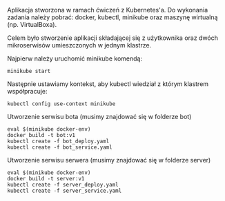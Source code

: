 Aplikacja stworzona w ramach ćwiczeń z Kubernetes'a. Do wykonania zadania należy pobrać: docker, kubectl, minikube oraz maszynę wirtualną (np. VirtualBoxa).

Celem było stworzenie aplikacji składającej się z użytkownika oraz dwóch mikroserwisów umieszczonych w jednym klastrze.

Najpierw należy uruchomić minikube komendą:
```
minikube start
```

Następnie ustawiamy kontekst, aby kubectl wiedział z którym klastrem współpracuje:
```
kubectl config use-context minikube
```

Utworzenie serwisu bota (musimy znajdować się w folderze bot)
```
eval $(minikube docker-env)
docker build -t bot:v1
kubectl create -f bot_deploy.yaml
kubectl create -f bot_service.yaml
```

Utworzenie serwisu serwera (musimy znajdować się w folderze server)
```
eval $(minikube docker-env)
docker build -t server:v1
kubectl create -f server_deploy.yaml
kubectl create -f server_service.yaml
```
